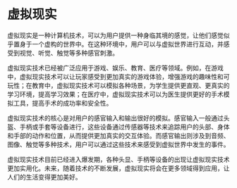 # 虚拟现实

虚拟现实是一种计算机技术，可以为用户提供一种身临其境的感觉，让他们感觉似乎置身于一个虚构的世界中。在这种环境中，用户可以与虚拟世界进行互动，并感受到视觉、听觉、触觉等多种感官刺激。

虚拟现实技术已经被广泛应用于游戏、娱乐、教育、医疗等领域。例如，在游戏中，虚拟现实技术可以让玩家感受到更加真实的游戏体验，增强游戏的趣味性和可玩性；在教育中，虚拟现实技术可以模拟各种场景，为学生提供更直观、更真实的学习环境，提高学习效果；在医疗中，虚拟现实技术可以为医生提供更好的手术模拟工具，提高手术的成功率和安全性。

虚拟现实技术的核心是对用户的感官输入和输出很好的模拟。感官输入一般通过头盔、手柄或手套等设备进行，这些设备通过传感器等技术来追踪用户的头部、身体和手部的动作和位置，从而提供更加真实的交互体验。而感官输出则涉及到音频、图像、触觉等多种技术，用户可以通过这些技术来感受到虚拟世界中发生的事件。

虚拟现实技术目前已经进入爆发期，各种头显、手柄等设备的出现让虚拟现实技术更加实用化。未来，随着技术的不断发展，虚拟现实将会在更多领域得到应用，让人们的生活变得更加美好。